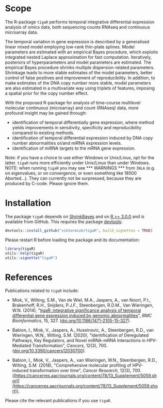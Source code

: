 # Scope

The R-package `tigaR` performs temporal integrative differential expression analysis of omics data, both sequencing counts RNAseq and continuous microarray data.

The temporal variation in gene expression is described by a generalised linear mixed model employing low-rank thin-plate splines. Model parameters are estimated with an empirical Bayes procedure, which exploits integrated nested Laplace approximation for fast computation. Iteratively, posteriors of hyperparameters and model parameters are estimated. The empirical Bayes procedure shrinks multiple dispersion-related parameters. Shrinkage leads to more stable estimates of the model parameters, better control of false positives and improvement of reproducibility. In addition, to make estimates of the DNA copy number more stable, model parameters are also estimated in a multivariate way using triplets of features, imposing a spatial prior for the copy number effect.

With the proposed R-package for analysis of time-course multilevel molecular continuous (microarray) and count (RNAseq) data, more profound insight may be gained through:
 - identification of temporal differentially gene expression, where method yields improvements in sensitivity, specificity and reproducibility compared to existing methods.
 - identification of temporal differential expression induced by DNA copy number abnormalities or/and miRNA expression levels.
 - identification of miRNA targets to the mRNA gene expression.

Note: if you have a choice to use either Windows or Unix/Linux, opt for the latter. `tigaR` runs more efficiently under Unix/Linux than under Windows. NOTE:  when running `tigaR` you may see *** WARNINGS ***  from `INLA` (e.g. on eigenvalues, or on convergence, or even something like 18500 Aborted...). They can currently not be surpressed, because they are produced by C-code. Please ignore them. 

# Installation

The package `tigaR` depends on [ShrinkBayes](https://github.com/markvdwiel/ShrinkBayes) and on [R >= 3.0.0](https://cran.r-project.org/) and is available from GitHub. This requires the package [devtools](https://cran.r-project.org/web/packages/devtools/index.html):

``` r
devtools::install_github("viktormiok/tigaR", build_vignettes = TRUE)
```

Please restart R before loading the package and its documentation:

``` r
library(tigaR)
utils::help(tigaR)
utils::vignette("tigaR")
```

# References

Publications related to `tigaR` include:

- Miok, V., Wilting, S.M., Van de Wiel, M.A., Jaspers, A., van Noort, P.I., Brakenhoff, R.H., Snijders, P.J.F., Steenbergen, R.D.M., Van Wieringen, W.N. (2014), "[tigaR: integrative significance analysis of temporal differential gene expression induced by genomic abnormalities](https://bmcbioinformatics.biomedcentral.com/articles/10.1186/1471-2105-15-327)", *BMC Bioinformatics*, 15, 327. ([doi.org/10.1186/1471-2105-15-327](https://doi.org/10.1186/1471-2105-15-327)).

- Babion, I., Miok, V., Jaspers, A., Huseinovic, A., Steenbergen, R.D., van Wieringen, W.N., Wilting, S.M. (2020), "Identification of Deregulated Pathways, Key Regulators, and Novel miRNA-mRNA Interactions in HPV-Mediated Transformation", *Cancers*, 12(3), 700. ([doi.org/10.3390/cancers12030700](https://doi.org/10.3390/cancers12030700)).

- Babion, I., Miok, V., Jaspers, A., van Wieringen, W.N., Steenbergen, R.D., Wilting, S.M. (2018), "Comprehensive molecular profiling of HPV-induced transformation over time", *Cancer Research*, 12(3), 700. ([https://cancerres.aacrjournals.org/content/78/13_Supplement/5059.short](https://cancerres.aacrjournals.org/content/78/13_Supplement/5059.short)).


Please cite the relevant publications if you use `tigaR`.

